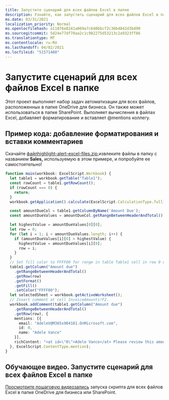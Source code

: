 ```yaml
---
title: Запустите сценарий для всех файлов Excel в папке
description: Узнайте, как запустить сценарий для всех файлов Excel в папке OneDrive для бизнеса.
ms.date: 03/31/2021
localization_priority: Normal
ms.openlocfilehash: a11876e8241a069a7c640bbcf2c36b4842d3bd90
ms.sourcegitcommit: 5d24e77df70aa2c1c982275d53213c2a9323ff86
ms.translationtype: MT
ms.contentlocale: ru-RU
ms.lasthandoff: 04/02/2021
ms.locfileid: "51571488"
---
```

# <a name="run-a-script-on-all-excel-files-in-a-folder"></a>Запустите сценарий для всех файлов Excel в папке

Этот проект выполняет набор задач автоматизации для всех файлов, расположенных в папке OneDrive для бизнеса. Он также может использоваться в папке SharePoint.
Выполняет вычисления в файлах Excel, добавляет форматирование и [](https://support.microsoft.com/office/90701709-5dc1-41c7-aa48-b01d4a46e8c7) вставляет @mentions коллегу.

## <a name="sample-code-add-formatting-and-insert-comment"></a>Пример кода: добавление форматирования и вставки комментариев

Скачайте <a href="https://github.com/OfficeDev/office-scripts-docs/blob/master/docs/resources/samples/highlight-alert-excel-files.zip?raw=true"> файлhighlight-alert-excel-files.zip,</a>извлеките файлы в папку с названием **Sales,** используемую в этом примере, и попробуйте ее самостоятельно!

```TypeScript
function main(workbook: ExcelScript.Workbook) {
  let table1 = workbook.getTable("Table1");
  const rowCount = table1.getRowCount();
  if (rowCount === 0) {
    return;
  }
  workbook.getApplication().calculate(ExcelScript.CalculationType.full);

  const amountDueCol = table1.getColumnByName('Amount Due');
  const amountDueValues = amountDueCol.getRangeBetweenHeaderAndTotal().getValues();

  let highestValue = amountDueValues[0][0];
  let row = 0;
  for (let i = 1; i < amountDueValues.length; i++) {
    if (amountDueValues[i][0] > highestValue) {
      highestValue = amountDueValues[i][0];
      row = i;
    }
  }
  // Set fill color to FFFF00 for range in table Table1 cell in row 0 on column "Amount due".
  table1.getColumn("Amount due")
    .getRangeBetweenHeaderAndTotal()
    .getRow(row)
    .getFormat()
    .getFill()
    .setColor("FFFF00");
  let selectedSheet = workbook.getActiveWorksheet();
  // Insert comment at cell InvoiceAmounts!F2.
  workbook.addComment(table1.getColumn("Amount due")
    .getRangeBetweenHeaderAndTotal()
    .getRow(row), {
    mentions: [{
      email: "AdeleV@M365x904181.OnMicrosoft.com",
      id: 0,
      name: "Adele Vance"
    }],
    richContent: "<at id=\"0\">Adele Vance</at> Please review this amount"
  }, ExcelScript.ContentType.mention);
}
```

## <a name="training-video-run-a-script-on-all-excel-files-in-a-folder"></a>Обучающее видео. Запустите сценарий для всех файлов Excel в папке

[Просмотрите пошаговую видеозапись](https://youtu.be/xMg711o7k6w) запуска скрипта для всех файлов Excel в папке OneDrive для бизнеса или SharePoint.
